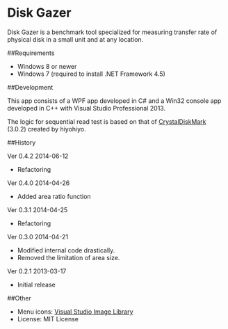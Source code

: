 ﻿Disk Gazer
==========

Disk Gazer is a benchmark tool specialized for measuring transfer rate of physical disk in a small unit and at any location.

##Requirements

 * Windows 8 or newer
 * Windows 7 (required to install .NET Framework 4.5)

##Development

This app consists of a WPF app developed in C# and a Win32 console app developed in C++ with Visual Studio Professional 2013.

The logic for sequential read test is based on that of [CrystalDiskMark][1] (3.0.2) created by hiyohiyo.

##History

Ver 0.4.2 2014-06-12

 - Refactoring

Ver 0.4.0 2014-04-26

 - Added area ratio function

Ver 0.3.1 2014-04-25

 - Refactoring

Ver 0.3.0 2014-04-21

 - Modified internal code drastically.
 - Removed the limitation of area size.

Ver 0.2.1 2013-03-17

 - Initial release

##Other

 - Menu icons: [Visual Studio Image Library][2]
 - License: MIT License

[1]: http://crystalmark.info/
[2]: http://msdn.microsoft.com/en-us/library/ms246582.aspx

